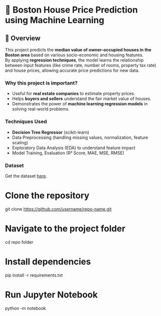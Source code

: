 # 🏡 Boston House Price Prediction using Machine Learning

## 📌 Overview
This project predicts the **median value of owner-occupied houses in the Boston area** based on various socio-economic and housing features.  
By applying **regression techniques**, the model learns the relationship between input features (like crime rate, number of rooms, property tax rate) and house prices, allowing accurate price predictions for new data.  

### Why this project is important?
- Useful for **real estate companies** to estimate property prices.  
- Helps **buyers and sellers** understand the fair market value of houses.  
- Demonstrates the power of **machine learning regression models** in solving real-world problems.  

### Techniques Used
- **Decision Tree Regressor** (scikit-learn)  
- Data Preprocessing (handling missing values, normalization, feature scaling)  
- Exploratory Data Analysis (EDA) to understand feature impact  
- Model Training, Evaluation (R² Score, MAE, MSE, RMSE)    

### Dataset
Get the dataset [here](https://www.kaggle.com/datasets/puxama/bostoncsv).

# Clone the repository
git clone https://github.com/username/repo-name.git

# Navigate to the project folder
cd repo folder

# Install dependencies
pip install -r requirements.txt

# Run Jupyter Notebook
python -m notebook

